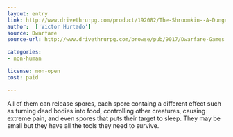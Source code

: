 ```yaml
---
layout: entry
link: http://www.drivethrurpg.com/product/192082/The-Shroomkin--A-Dungeon-World-Playbook
author:  ['Victor Hurtado']
source: Dwarfare
source-url: http://www.drivethrurpg.com/browse/pub/9017/Dwarfare-Games

categories:
- non-human

license: non-open
cost: paid

---
```


All of them can release spores, each spore containg a different effect such as turning dead bodies into food, controlling other creatures, causing extreme pain, and even spores that puts their target to sleep. They may be small but they have all the tools they need to survive.
